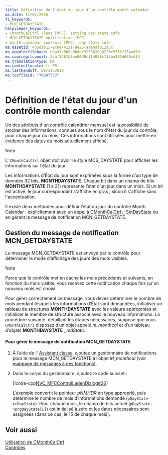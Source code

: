 ```yaml
---
title: Définition de l'état du jour d'un contrôle month calendar
ms.date: 11/04/2016
f1_keywords:
- MCN_GETDAYSTATE
helpviewer_keywords:
- CMonthCalCtrl class [MFC], setting day state info
- MCN_GETDAYSTATE notification [MFC]
- month calendar controls [MFC], day state info
ms.assetid: 435d1b11-ec0e-4121-9e25-aaa6af812a3c
ms.openlocfilehash: b8a91c8b0c3bdef9256628b9226c5f3ff154ed7d
ms.sourcegitcommit: 3caf5261b3ea80d9cf14038c116ba981d655cd13
ms.translationtype: MT
ms.contentlocale: fr-FR
ms.lasthandoff: 09/11/2019
ms.locfileid: "70907523"
---
```

# <a name="setting-the-day-state-of-a-month-calendar-control"></a>Définition de l'état du jour d'un contrôle month calendar

Un des attributs d'un contrôle calendrier mensuel est la possibilité de stocker des informations, connues sous le nom d'état du jour du contrôle, pour chaque jour du mois. Ces informations sont utilisées pour mettre en évidence des dates du mois actuellement affiché.

> [!NOTE]
>  L' `CMonthCalCtrl` objet doit avoir le style MCS_DAYSTATE pour afficher les informations sur l’état du jour.

Les informations d’État du jour sont exprimées sous la forme d’un type de données 32 bits, **MONTHDAYSTATE**. Chaque bit dans un champ de bits **MONTHDAYSTATE** (1 à 31) représente l’état d’un jour dans un mois. Si un bit est activé, le jour correspondant s'affiche en gras ; sinon il s'affiche sans l'accentuation.

Il existe deux méthodes pour définir l’état du jour du contrôle Month Calendar : explicitement avec un appel à [CMonthCalCtrl :: SetDayState](../mfc/reference/cmonthcalctrl-class.md#setdaystate) ou en gérant le message de notification MCN_GETDAYSTATE.

## <a name="handling-the-mcn_getdaystate-notification-message"></a>Gestion du message de notification MCN_GETDAYSTATE

Le message MCN_GETDAYSTATE est envoyé par le contrôle pour déterminer le mode d’affichage des jours des mois visibles.

> [!NOTE]
>  Parce que le contrôle met en cache les mois précédents et suivants, en fonction du mois visible, vous recevez cette notification chaque fois qu'un nouveau mois est choisi.

Pour gérer correctement ce message, vous devez déterminer le nombre de mois pendant lesquels les informations d’État sont demandées, initialiser un tableau de structures **MONTHDAYSTATE** avec les valeurs appropriées et initialiser le membre de structure associé avec le nouveau informations. La procédure suivante, détaillant les étapes nécessaires, suppose que vous `CMonthCalCtrl` disposez d’un objet appelé *m_monthcal* et d’un tableau d’objets **MONTHDAYSTATE** , *mdState*.

#### <a name="to-handle-the-mcn_getdaystate-notification-message"></a>Pour gérer le message de notification MCN_GETDAYSTATE

1. À l’aide de l' [Assistant classe](reference/mfc-class-wizard.md), ajoutez un gestionnaire de notifications pour le message MCN_GETDAYSTATE à l’objet *M_monthcal* (voir [mappage de messages à des fonctions](../mfc/reference/mapping-messages-to-functions.md)).

1. Dans le corps du gestionnaire, ajoutez le code suivant :

   [!code-cpp[NVC_MFCControlLadenDialog#26](../mfc/codesnippet/cpp/setting-the-day-state-of-a-month-calendar-control_1.cpp)]

   L’exemple convertit le pointeur *pNMHDR* en type approprié, puis détermine le nombre de mois d’informations demandé (`pDayState->cDayState`). Pour chaque mois, le champ de bits actuel (`pDayState->prgDayState[i]`) est initialisé à zéro et les dates nécessaires sont assignées (dans ce cas, le 15 de chaque mois).

## <a name="see-also"></a>Voir aussi

[Utilisation de CMonthCalCtrl](../mfc/using-cmonthcalctrl.md)<br/>
[Contrôles](../mfc/controls-mfc.md)
